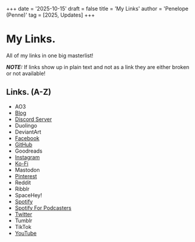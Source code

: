 +++
date = '2025-10-15'
draft = false
title = 'My Links'
author = 'Penelope (Penne)'
tag = [2025, Updates]
+++

# My Links.

All of my links in one big masterlist!

***NOTE:*** If links show up in plain text and not as a link they are either broken or not available!

## Links. (A-Z)

- AO3
- [Blog](https://penne.blog/)
- [Discord Server](https://discord.gg/4SfTskXKaC)
- Duolingo
- DeviantArt
- [Facebook](https://www.facebook.com/nyanccat/)
- [GitHub](https://github.com/kenny914/)
- Goodreads
- [Instagram](https://instagram.com/azte.a)
- [Ko-Fi](https://ko-fi.com/R6R1V5XR6)
- Mastodon
- [Pinterest](https://www.pinterest.com/nonbinarybyte/)
- Reddit
- Ribblr
- SpaceHey!
- [Spotify](https://open.spotify.com/user/3154zryvfprva4adogotla324bzy)
- [Spotify For Podcasters](https://open.spotify.com/show/6VyG5SBv9bVEYROB9jphwW?si=4SIK2beIS5qYqTUshKnIVA)
- [Twitter](https://x.com/penne_not_pasta)
- Tumblr
- TikTok
- [YouTube](https://youtube.com/@nonbinarybyte)
